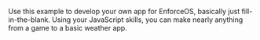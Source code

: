 Use this example to develop your own app for EnforceOS, basically just fill-in-the-blank.
Using your JavaScript skills, you can make nearly anything from a game to a basic weather app.